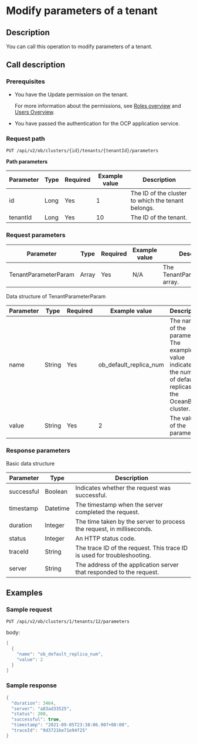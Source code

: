 Modify parameters of a tenant
==================================================

Description
--------------------------------

You can call this operation to modify parameters of a tenant.

Call description
-------------------------------------

### Prerequisites

* You have the Update permission on the tenant.

  For more information about the permissions, see [Roles overview](../../../1600.system-management-features/200.manage-users/200.manage-a-role/100.roles-overview.md) and [Users Overview](../../../1600.system-management-features/200.manage-users/100.manage-a-user/100.users-overview.md).
  
* You have passed the authentication for the OCP application service.

### Request path

`PUT /api/v2/ob/clusters/{id}/tenants/{tenantId}/parameters`

**Path parameters**

| Parameter | Type | Required | Example value |                    Description                     |
|-----------|------|----------|---------------|----------------------------------------------------|
| id        | Long | Yes      | 1             | The ID of the cluster to which the tenant belongs. |
| tenantId  | Long | Yes      | 10            | The ID of the tenant.                              |

### Request parameters

|      Parameter       | Type  | Required | Example value |           Description           |
|----------------------|-------|----------|---------------|---------------------------------|
| TenantParameterParam | Array | Yes      | N/A           | The TenantParameterParam array. |

Data structure of TenantParameterParam

| Parameter |  Type  | Required |     Example value      |                                                   Description                                                   |
|-----------|--------|----------|------------------------|-----------------------------------------------------------------------------------------------------------------|
| name      | String | Yes      | ob_default_replica_num | The name of the parameter. The example value indicates the number of default replicas of the OceanBase cluster. |
| value     | String | Yes      | 2                      | The value of the parameter.                                                                                     |

### Response parameters

Basic data structure

| Parameter  |   Type   |                               Description                               |
|------------|----------|-------------------------------------------------------------------------|
| successful | Boolean  | Indicates whether the request was successful.                           |
| timestamp  | Datetime | The timestamp when the server completed the request.                    |
| duration   | Integer  | The time taken by the server to process the request, in milliseconds.   |
| status     | Integer  | An HTTP status code.                                                    |
| traceId    | String   | The trace ID of the request. This trace ID is used for troubleshooting. |
| server     | String   | The address of the application server that responded to the request.    |

Examples
-----------------------------

### Sample request

`PUT /api/v2/ob/clusters/1/tenants/12/parameters`

body:

```java
[
  {
    "name": "ob_default_replica_num",
    "value": 2
  }
]
```

### Sample response

```java
{
  "duration": 3464,
  "server": "a83ad33525",
  "status": 200,
  "successful": true,
  "timestamp": "2021-09-05T23:38:06.907+08:00",
  "traceId": "9d3721be71e94f25"
}
```
